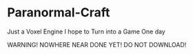 # Paranormal-Craft
Just a Voxel Engine I hope to Turn into a Game One day

WARNING! NOWHERE NEAR DONE YET! DO NOT DOWNLOAD!

